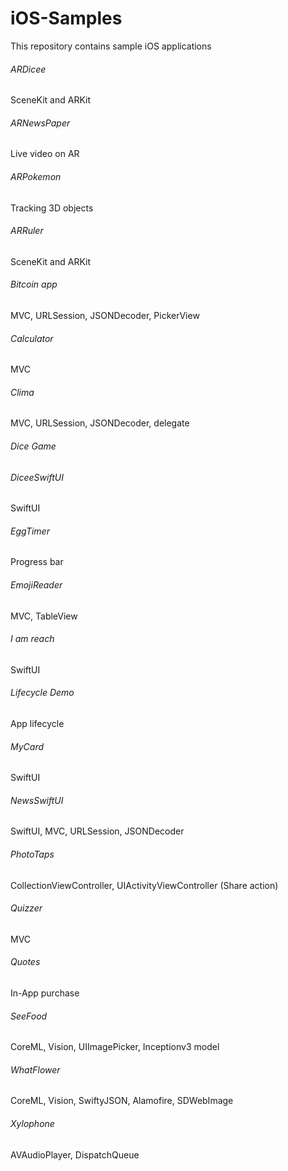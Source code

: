 # iOS-Samples
This repository contains sample iOS applications


###### ARDicee
SceneKit and ARKit

###### ARNewsPaper
Live video on AR

###### ARPokemon
Tracking 3D objects

###### ARRuler
SceneKit and ARKit

###### Bitcoin app
MVC, URLSession, JSONDecoder, PickerView

###### Calculator
MVC

###### Clima
MVC, URLSession, JSONDecoder, delegate

###### Dice Game

###### DiceeSwiftUI
SwiftUI

###### EggTimer
Progress bar

###### EmojiReader
MVC, TableView

###### I am reach
SwiftUI

###### Lifecycle Demo
App lifecycle

###### MyCard
SwiftUI

###### NewsSwiftUI
SwiftUI, MVC, URLSession, JSONDecoder

###### PhotoTaps
CollectionViewController, UIActivityViewController (Share action)

###### Quizzer
MVC

###### Quotes
In-App purchase

###### SeeFood
CoreML, Vision, UIImagePicker, Inceptionv3 model

###### WhatFlower
CoreML, Vision, SwiftyJSON, Alamofire, SDWebImage

###### Xylophone
AVAudioPlayer, DispatchQueue
